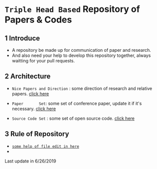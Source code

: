 # `Triple Head Based` Repository of Papers & Codes 
## 1 Introduce
* A repository be made up for communication of paper and research. 
* And also need your help to develop this repository together, always waitting for your pull requests. 

## 2 Architecture
* `Nice Papers and Direction` : some direction of research and relative papers. [click here](https://github.com/hikaruzzz/Triple-Head-Based-Repository-of-Paper-Development/blob/master/Nice_Papers_and_Direction.md)

* `Paper       Set`: some set of conference paper, update it if it's necessary. [click here](https://github.com/hikaruzzz/Triple-Head-Based-Repository-of-Paper-Development/blob/master/Paper%20Set.md)
* `Source Code Set` : some set of open source code. [click here](https://github.com/hikaruzzz/Triple-Head-Based-Repository-of-Paper-Development/blob/master/Source_Code_Set.md)

## 3 Rule of Repository
* [`some help of file edit in here`](https://blog.csdn.net/kaitiren/article/details/38513715"!")
* ` `



Last update in 6/26/2019
